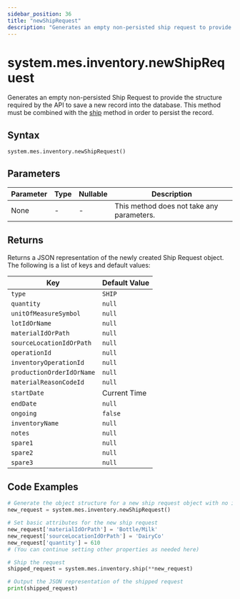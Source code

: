 ```yaml
---
sidebar_position: 36
title: "newShipRequest"
description: "Generates an empty non-persisted ship request to provide the structure to save a new record into the database."
---
```


# system.mes.inventory.newShipRequest

Generates an empty non-persisted Ship Request to provide the structure required by the API to save a new record into the database.
This method must be combined with the [ship](./ship) method in order to persist the record.

## Syntax

```python
system.mes.inventory.newShipRequest()
```

## Parameters

| Parameter | Type | Nullable | Description                               |
|-----------|------|----------|-------------------------------------------|
| None      | -    | -        | This method does not take any parameters. |

## Returns

Returns a JSON representation of the newly created Ship Request object. The following is a list of keys and default values:

| Key                       | Default Value |
|---------------------------|---------------|
| `type`                    | `SHIP`        |
| `quantity`                | `null`        |
| `unitOfMeasureSymbol`     | `null`        |
| `lotIdOrName`             | `null`        |
| `materialIdOrPath`        | `null`        |
| `sourceLocationIdOrPath`  | `null`        |
| `operationId`             | `null`        |
| `inventoryOperationId`    | `null`        |
| `productionOrderIdOrName` | `null`        |
| `materialReasonCodeId`    | `null`        |
| `startDate`               | Current Time  |
| `endDate`                 | `null`        |
| `ongoing`                 | `false`       |
| `inventoryName`           | `null`        |
| `notes`                   | `null`        |
| `spare1`                  | `null`        |
| `spare2`                  | `null`        |
| `spare3`                  | `null`        |

## Code Examples

```python
# Generate the object structure for a new ship request object with no initial arguments
new_request = system.mes.inventory.newShipRequest()

# Set basic attributes for the new ship request
new_request['materialIdOrPath'] = 'Bottle/Milk'
new_request['sourceLocationIdOrPath'] = 'DairyCo'
new_request['quantity'] = 610
# (You can continue setting other properties as needed here)

# Ship the request
shipped_request = system.mes.inventory.ship(**new_request)

# Output the JSON representation of the shipped request
print(shipped_request)
```
